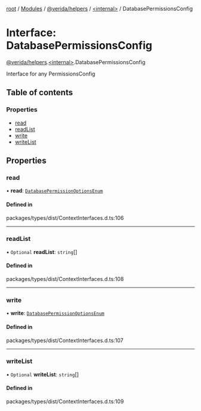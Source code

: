 [root](../README.md) / [Modules](../modules.md) / [@verida/helpers](../modules/verida_helpers.md) / [<internal\>](../modules/verida_helpers._internal_.md) / DatabasePermissionsConfig

# Interface: DatabasePermissionsConfig

[@verida/helpers](../modules/verida_helpers.md).[<internal\>](../modules/verida_helpers._internal_.md).DatabasePermissionsConfig

Interface for any PermissionsConfig

## Table of contents

### Properties

- [read](verida_helpers._internal_.DatabasePermissionsConfig.md#read)
- [readList](verida_helpers._internal_.DatabasePermissionsConfig.md#readlist)
- [write](verida_helpers._internal_.DatabasePermissionsConfig.md#write)
- [writeList](verida_helpers._internal_.DatabasePermissionsConfig.md#writelist)

## Properties

### read

• **read**: [`DatabasePermissionOptionsEnum`](../enums/verida_helpers._internal_.DatabasePermissionOptionsEnum.md)

#### Defined in

packages/types/dist/ContextInterfaces.d.ts:106

___

### readList

• `Optional` **readList**: `string`[]

#### Defined in

packages/types/dist/ContextInterfaces.d.ts:108

___

### write

• **write**: [`DatabasePermissionOptionsEnum`](../enums/verida_helpers._internal_.DatabasePermissionOptionsEnum.md)

#### Defined in

packages/types/dist/ContextInterfaces.d.ts:107

___

### writeList

• `Optional` **writeList**: `string`[]

#### Defined in

packages/types/dist/ContextInterfaces.d.ts:109
